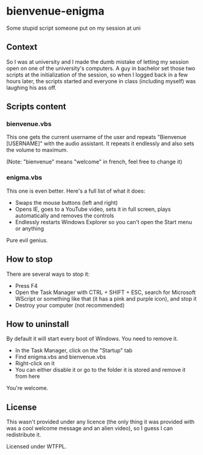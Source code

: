 # bienvenue-enigma
Some stupid script someone put on my session at uni

## Context
So I was at university and I made the dumb mistake of letting my session open on one of the university's computers. A guy in bachelor set those two scripts at the initialization of the session, so when I logged back in a few hours later, the scripts started and everyone in class (including myself) was laughing his ass off.

## Scripts content
### bienvenue.vbs
This one gets the current username of the user and repeats "Bienvenue [USERNAME]" with the audio assistant. It repeats it endlessly and also sets the volume to maximum.

(Note: "bienvenue" means "welcome" in french, feel free to change it)

### enigma.vbs
This one is even better. Here's a full list of what it does:
* Swaps the mouse buttons (left and right)
* Opens IE, goes to a YouTube video, sets it in full screen, plays automatically and removes the controls
* Endlessly restarts Windows Explorer so you can't open the Start menu or anything

Pure evil genius.

## How to stop
There are several ways to stop it:
* Press F4
* Open the Task Manager with CTRL + SHIFT + ESC, search for Microsoft WScript or something like that (it has a pink and purple icon), and stop it
* Destroy your computer (not recommended)

## How to uninstall
By default it will start every boot of Windows. You need to remove it.
* In the Task Manager, click on the "Startup" tab 
* Find enigma.vbs and bienvenue.vbs
* Right-click on it
* You can either disable it or go to the folder it is stored and remove it from here

You're welcome.

## License
This wasn't provided under any licence (the only thing it was provided with was a cool welcome message and an alien video), so I guess I can redistribute it.

Licensed under WTFPL.
